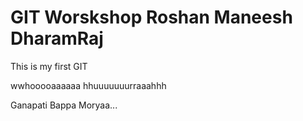 # GIT Worskshop Roshan Maneesh DharamRaj

This is my first GIT

wwhooooaaaaaa   hhuuuuuuurraaahhh

Ganapati Bappa Moryaa...